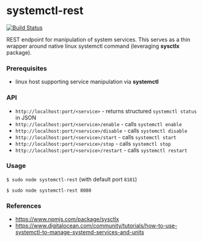 # systemctl-rest
[![Build Status](https://travis-ci.org/plesatejvlk/systemctl.svg?branch=master)](https://travis-ci.org/plesatejvlk/systemctl-rest)

REST endpoint for manipulation of system services. This serves as a thin wrapper
around native linux systemctl command (leveraging **sysctlx** package).

### Prerequisites
- linux host supporting service manipulation via **systemctl**

### API
- `http://localhost:port/<service>` - returns structured `systemctl status` in JSON
- `http://localhost:port/<service>/enable` - calls `systemctl enable`
- `http://localhost:port/<service>/disable` - calls `systemctl disable`
- `http://localhost:port/<service>/start` - calls `systemctl start`
- `http://localhost:port/<service>/stop` - calls `systemctl stop`
- `http://localhost:port/<service>/restart` - calls `systemctl restart`

### Usage

`$ sudo node systemctl-rest` (with default port `8181`)

`$ sudo node systemctl-rest 8080`

### References
- https://www.npmjs.com/package/sysctlx
- https://www.digitalocean.com/community/tutorials/how-to-use-systemctl-to-manage-systemd-services-and-units